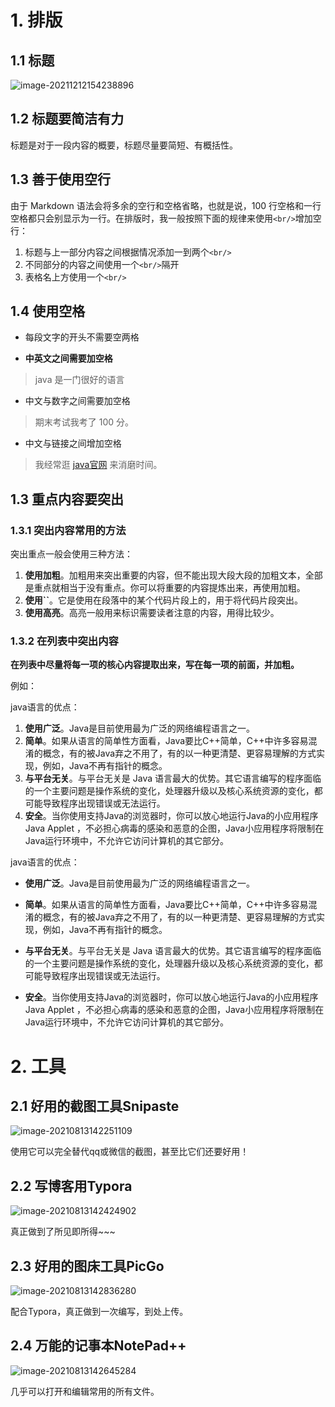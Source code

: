 #  1. 排版



## 1.1 标题

![image-20211212154238896](../%E6%96%87%E6%A1%A3%E8%A7%84%E8%8C%83.assets/image-20211212154238896.png)







## 1.2 标题要简洁有力

标题是对于一段内容的概要，标题尽量要简短、有概括性。



## 1.3 善于使用空行



由于 Markdown 语法会将多余的空行和空格省略，也就是说，100 行空格和一行空格都只会别显示为一行。在排版时，我一般按照下面的规律来使用`<br/>`增加空行：

1. 标题与上一部分内容之间根据情况添加一到两个`<br/>`
2. 不同部分的内容之间使用一个`<br/>`隔开
3. 表格名上方使用一个`<br/>`





## 1.4 使用空格

* 每段文字的开头不需要空两格





* **中英文之间需要加空格**

> java 是一门很好的语言



* 中文与数字之间需要加空格

> 期末考试我考了 100 分。



* 中文与链接之间增加空格

> 我经常逛 [java官网]() 来消磨时间。



## 1.3 重点内容要突出



### 1.3.1 突出内容常用的方法

突出重点一般会使用三种方法：

1. **使用加粗**。加粗用来突出重要的内容，但不能出现大段大段的加粗文本，全部是重点就相当于没有重点。你可以将重要的内容提炼出来，再使用加粗。
2. **使用``**。它是使用在段落中的某个代码片段上的，用于将代码片段突出。
3. **使用高亮**。高亮一般用来标识需要读者注意的内容，用得比较少。



### 1.3.2 在列表中突出内容

**在列表中尽量将每一项的核心内容提取出来，写在每一项的前面，并加粗。**

例如：



java语言的优点：

1. **使用广泛**。Java是目前使用最为广泛的网络编程语言之一。
2. **简单**。如果从语言的简单性方面看，Java要比C++简单，C++中许多容易混淆的概念，有的被Java弃之不用了，有的以一种更清楚、更容易理解的方式实现，例如，Java不再有指针的概念。
3. **与平台无关**。与平台无关是 Java 语言最大的优势。其它语言编写的程序面临的一个主要问题是操作系统的变化，处理器升级以及核心系统资源的变化，都可能导致程序出现错误或无法运行。
4. **安全**。当你使用支持Java的浏览器时，你可以放心地运行Java的小应用程序 Java Applet ，不必担心病毒的感染和恶意的企图，Java小应用程序将限制在 Java运行环境中，不允许它访问计算机的其它部分。



java语言的优点：

* **使用广泛**。Java是目前使用最为广泛的网络编程语言之一。

* **简单**。如果从语言的简单性方面看，Java要比C++简单，C++中许多容易混淆的概念，有的被Java弃之不用了，有的以一种更清楚、更容易理解的方式实现，例如，Java不再有指针的概念。

* **与平台无关**。与平台无关是 Java 语言最大的优势。其它语言编写的程序面临的一个主要问题是操作系统的变化，处理器升级以及核心系统资源的变化，都可能导致程序出现错误或无法运行。

* **安全**。当你使用支持Java的浏览器时，你可以放心地运行Java的小应用程序 Java Applet ，不必担心病毒的感染和恶意的企图，Java小应用程序将限制在 Java运行环境中，不允许它访问计算机的其它部分。





# 2. 工具

## **2.1 好用的截图工具Snipaste**

![image-20210813142251109](../%E6%96%87%E6%A1%A3%E8%A7%84%E8%8C%83.assets/ddf40888941e9a0ad2d6408f92b10056.png)

使用它可以完全替代qq或微信的截图，甚至比它们还要好用！

## **2.2 写博客用Typora**

![image-20210813142424902](../%E6%96%87%E6%A1%A3%E8%A7%84%E8%8C%83.assets/e4e7aa441b9c248277bb5e673133c9f3.png)

真正做到了所见即所得~~~

## **2.3 好用的图床工具PicGo**

![image-20210813142836280](../%E6%96%87%E6%A1%A3%E8%A7%84%E8%8C%83.assets/b8c16086e43b1374db288500d6cc5e6b.png)

配合Typora，真正做到一次编写，到处上传。

## **2.4 万能的记事本NotePad++**

![image-20210813142645284](../%E6%96%87%E6%A1%A3%E8%A7%84%E8%8C%83.assets/f35f6180998afea79dae3255889bd5f1.png)

几乎可以打开和编辑常用的所有文件。
